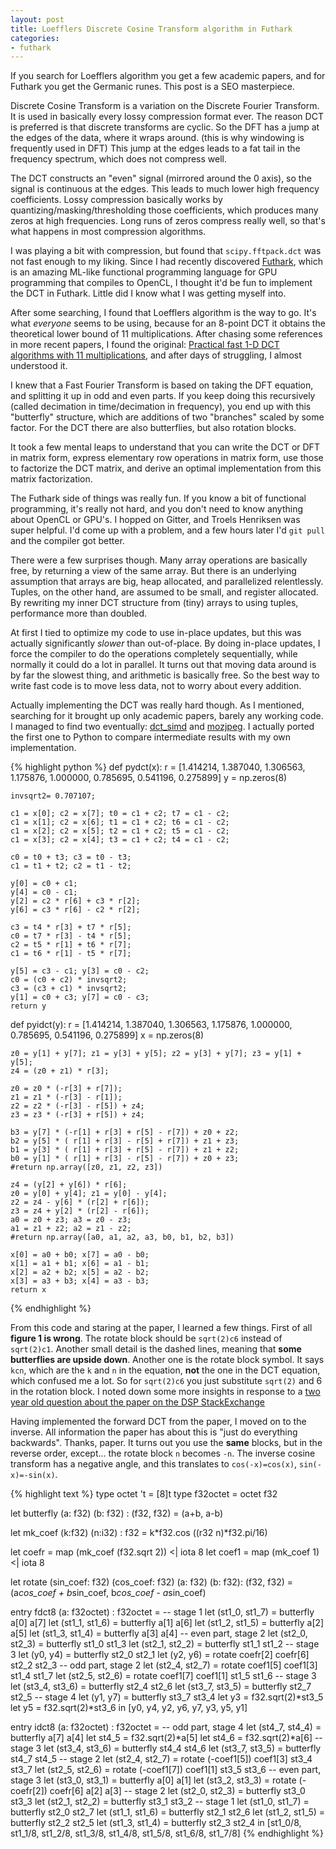 ```yaml
---
layout: post
title: Loefflers Discrete Cosine Transform algorithm in Futhark
categories:
- futhark
---
```


If you search for Loefflers algorithm you get a few academic papers, and for Futhark you get the Germanic runes. This post is a SEO masterpiece.

Discrete Cosine Transform is a variation on the Discrete Fourier Transform. It is used in basically every lossy compression format ever. The reason DCT is preferred is that discrete transforms are cyclic. So the DFT has a jump at the edges of the data, where it wraps around. (this is why windowing is frequently used in DFT) This jump at the edges leads to a fat tail in the frequency spectrum, which does not compress well.

The DCT constructs an "even" signal (mirrored around the 0 axis), so the signal is continuous at the edges. This leads to much lower high frequency coefficients. Lossy compression basically works by quantizing/masking/thresholding those coefficients, which produces many zeros at high frequencies. Long runs of zeros compress really well, so that's what happens in most compression algorithms.

I was playing a bit with compression, but found that `scipy.fftpack.dct` was not fast enough to my liking. Since I had recently discovered [Futhark](https://futhark-lang.org/), which is an amazing ML-like functional programming language for GPU programming that compiles to OpenCL, I thought it'd be fun to implement the DCT in Futhark. Little did I know what I was getting myself into.

After some searching, I found that Loefflers algorithm is the way to go. It's what *everyone* seems to be using, because for an 8-point DCT it obtains the theoretical lower bound of 11 multiplications. After chasing some references in more recent papers, I found the original: [Practical fast 1-D DCT algorithms with 11 multiplications](http://citeseerx.ist.psu.edu/viewdoc/download?doi=10.1.1.463.3353&rep=rep1&type=pdf), and after days of struggling, I almost understood it.

I knew that a Fast Fourier Transform is based on taking the DFT equation, and splitting it up in odd and even parts. If you keep doing this recursively (called decimation in time/decimation in frequency), you end up with this "butterfly" structure, which are additions of two "branches" scaled by some factor. For the DCT there are also butterflies, but also rotation blocks.

It took a few mental leaps to understand that you can write the DCT or DFT in matrix form, express elementary row operations in matrix form, use those to factorize the DCT matrix, and derive an optimal implementation from this matrix factorization.

The Futhark side of things was really fun. If you know a bit of functional programming, it's really not hard, and you don't need to know anything about OpenCL or GPU's. I hopped on Gitter, and Troels Henriksen was super helpful. I'd come up with a problem, and a few hours later I'd `git pull` and the compiler got better.

There were a few surprises though. Many array operations are basically free, by returning a view of the same array. But there is an underlying assumption that arrays are big, heap allocated, and parallelized relentlessly. Tuples, on the other hand, are assumed to be small, and register allocated. By rewriting my inner DCT structure from (tiny) arrays to using tuples, performance more than doubled.

At first I tied to optimize my code to use in-place updates, but this was actually significantly *slower* than out-of-place. By doing in-place updates, I force the compiler to do the operations completely sequentially, while normally it could do a lot in parallel. It turns out that moving data around is by far the slowest thing, and arithmetic is basically free. So the best way to write fast code is to move less data, not to worry about every addition.

Actually implementing the DCT was really hard though. As I mentioned, searching for it brought up only academic papers, barely any working code. I managed to find two eventually: [dct_simd](https://github.com/norishigefukushima/dct_simd/blob/master/dct/dct8x8_simd.cpp) and [mozjpeg](https://github.com/mozilla/mozjpeg). I actually ported the first one to Python to compare intermediate results with my own implementation.

{% highlight python %}
def pydct(x):
    r = [1.414214, 1.387040, 1.306563, 1.175876, 1.000000, 0.785695, 0.541196, 0.275899]
    y = np.zeros(8)

    invsqrt2= 0.707107;

    c1 = x[0]; c2 = x[7]; t0 = c1 + c2; t7 = c1 - c2;
    c1 = x[1]; c2 = x[6]; t1 = c1 + c2; t6 = c1 - c2;
    c1 = x[2]; c2 = x[5]; t2 = c1 + c2; t5 = c1 - c2;
    c1 = x[3]; c2 = x[4]; t3 = c1 + c2; t4 = c1 - c2;

    c0 = t0 + t3; c3 = t0 - t3;
    c1 = t1 + t2; c2 = t1 - t2;

    y[0] = c0 + c1;
    y[4] = c0 - c1;
    y[2] = c2 * r[6] + c3 * r[2];
    y[6] = c3 * r[6] - c2 * r[2];

    c3 = t4 * r[3] + t7 * r[5];
    c0 = t7 * r[3] - t4 * r[5];
    c2 = t5 * r[1] + t6 * r[7];
    c1 = t6 * r[1] - t5 * r[7];

    y[5] = c3 - c1; y[3] = c0 - c2;
    c0 = (c0 + c2) * invsqrt2;
    c3 = (c3 + c1) * invsqrt2;
    y[1] = c0 + c3; y[7] = c0 - c3;
    return y

def pyidct(y):
    r = [1.414214, 1.387040, 1.306563, 1.175876, 1.000000, 0.785695, 0.541196, 0.275899]
    x = np.zeros(8)
    
    z0 = y[1] + y[7]; z1 = y[3] + y[5]; z2 = y[3] + y[7]; z3 = y[1] + y[5];
    z4 = (z0 + z1) * r[3];

    z0 = z0 * (-r[3] + r[7]);
    z1 = z1 * (-r[3] - r[1]);
    z2 = z2 * (-r[3] - r[5]) + z4;
    z3 = z3 * (-r[3] + r[5]) + z4;

    b3 = y[7] * (-r[1] + r[3] + r[5] - r[7]) + z0 + z2;
    b2 = y[5] * ( r[1] + r[3] - r[5] + r[7]) + z1 + z3;
    b1 = y[3] * ( r[1] + r[3] + r[5] - r[7]) + z1 + z2;
    b0 = y[1] * ( r[1] + r[3] - r[5] - r[7]) + z0 + z3;
    #return np.array([z0, z1, z2, z3])

    z4 = (y[2] + y[6]) * r[6];
    z0 = y[0] + y[4]; z1 = y[0] - y[4];
    z2 = z4 - y[6] * (r[2] + r[6]);
    z3 = z4 + y[2] * (r[2] - r[6]);
    a0 = z0 + z3; a3 = z0 - z3;
    a1 = z1 + z2; a2 = z1 - z2;
    #return np.array([a0, a1, a2, a3, b0, b1, b2, b3])

    x[0] = a0 + b0; x[7] = a0 - b0;
    x[1] = a1 + b1; x[6] = a1 - b1;
    x[2] = a2 + b2; x[5] = a2 - b2;
    x[3] = a3 + b3; x[4] = a3 - b3;
    return x
{% endhighlight %}

From this code and staring at the paper, I learned a few things. First of all **figure 1 is wrong**. The rotate block should be `sqrt(2)c6` instead of `sqrt(2)c1`. Another small detail is the dashed lines, meaning that **some butterflies are upside down**. Another one is the rotate block symbol. It says `kcn`, which are the `k` and `n` in the equation, **not** the one in the DCT equation, which confused me a lot. So for `sqrt(2)c6` you just substitute `sqrt(2)` and 6 in the rotation block. I noted down some more insights in response to a [two year old question about the paper on the DSP StackExchange](https://dsp.stackexchange.com/questions/28209/fast-dct-implementation/50223#50223)

Having implemented the forward DCT from the paper, I moved on to the inverse. All information the paper has about this is "just do everything backwards". Thanks, paper. It turns out you use the **same** blocks, but in the reverse order, except... the rotate block `n` becomes `-n`. The inverse cosine transform has a negative angle, and this translates to `cos(-x)=cos(x)`, `sin(-x)=-sin(x)`.

{% highlight text %}
type octet 't = [8]t
type f32octet = octet f32

let butterfly (a: f32) (b: f32) : (f32, f32) =
  (a+b, a-b)

let mk_coef (k:f32) (n:i32) : f32 =
  k*f32.cos ((r32 n)*f32.pi/16)

let coefr = map (mk_coef (f32.sqrt 2)) <| iota 8
let coef1 = map (mk_coef 1) <| iota 8

let rotate (sin_coef: f32) (cos_coef: f32) (a: f32) (b: f32): (f32, f32) =
  (a*cos_coef + b*sin_coef,
   b*cos_coef - a*sin_coef)

entry fdct8 (a: f32octet) : f32octet  =
  -- stage 1
  let (st1_0, st1_7) = butterfly a[0] a[7]
  let (st1_1, st1_6) = butterfly a[1] a[6]
  let (st1_2, st1_5) = butterfly a[2] a[5]
  let (st1_3, st1_4) = butterfly a[3] a[4]
  -- even part, stage 2
  let (st2_0, st2_3) = butterfly st1_0 st1_3
  let (st2_1, st2_2) = butterfly st1_1 st1_2
  -- stage 3
  let (y0, y4)   = butterfly st2_0 st2_1
  let (y2, y6)   = rotate coefr[2] coefr[6] st2_2 st2_3
  -- odd part, stage 2
  let (st2_4, st2_7)   = rotate coef1[5] coef1[3] st1_4 st1_7
  let (st2_5, st2_6)   = rotate coef1[7] coef1[1] st1_5 st1_6
  -- stage 3
  let (st3_4, st3_6)   = butterfly st2_4 st2_6
  let (st3_7, st3_5)   = butterfly st2_7 st2_5
  -- stage 4
  let (y1, y7)   = butterfly st3_7 st3_4
  let y3  = f32.sqrt(2)*st3_5
  let y5  = f32.sqrt(2)*st3_6
  in [y0, y4, y2, y6, y7, y3, y5, y1]


entry idct8 (a: f32octet) : f32octet  =
  -- odd part, stage 4
  let (st4_7, st4_4)   = butterfly a[7] a[4]
  let st4_5 = f32.sqrt(2)*a[5]
  let st4_6 = f32.sqrt(2)*a[6]
  -- stage 3
  let (st3_4, st3_6)   = butterfly st4_4 st4_6
  let (st3_7, st3_5)   = butterfly st4_7 st4_5
  -- stage 2
  let (st2_4, st2_7)   = rotate (-coef1[5]) coef1[3] st3_4 st3_7
  let (st2_5, st2_6)   = rotate (-coef1[7]) coef1[1] st3_5 st3_6
  -- even part, stage 3
  let (st3_0, st3_1)   = butterfly a[0] a[1]
  let (st3_2, st3_3)   = rotate (-coefr[2]) coefr[6] a[2] a[3]
  -- stage 2
  let (st2_0, st2_3) = butterfly st3_0 st3_3
  let (st2_1, st2_2) = butterfly st3_1 st3_2
  -- stage 1
  let (st1_0, st1_7) = butterfly st2_0 st2_7
  let (st1_1, st1_6) = butterfly st2_1 st2_6
  let (st1_2, st1_5) = butterfly st2_2 st2_5
  let (st1_3, st1_4) = butterfly st2_3 st2_4
  in [st1_0/8, st1_1/8, st1_2/8, st1_3/8, st1_4/8, st1_5/8, st1_6/8, st1_7/8]
{% endhighlight %}
